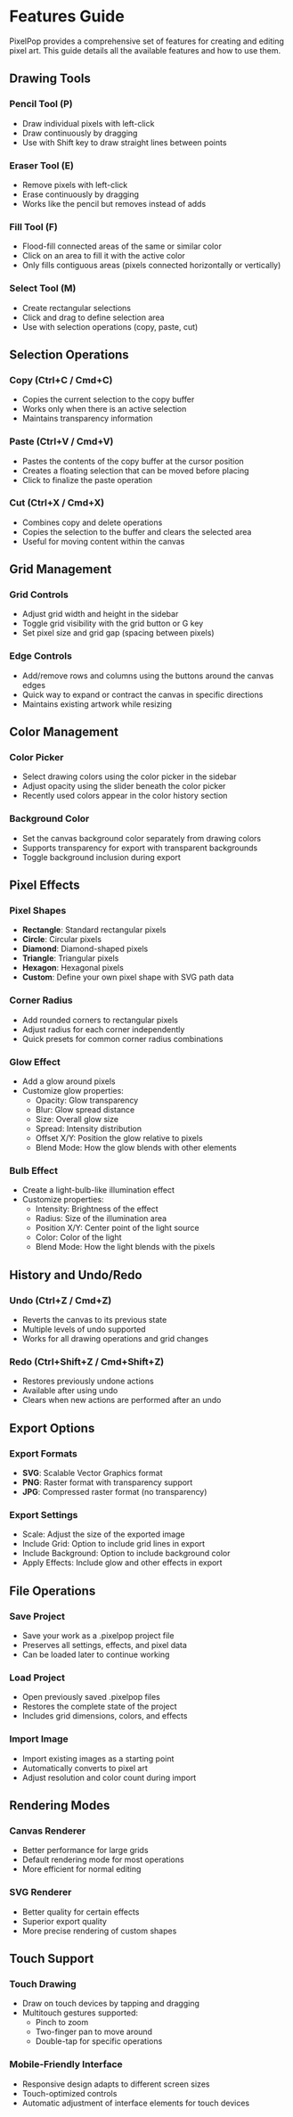 # Features Guide

PixelPop provides a comprehensive set of features for creating and editing pixel art. This guide details all the available features and how to use them.

## Drawing Tools

### Pencil Tool (P)
- Draw individual pixels with left-click
- Draw continuously by dragging
- Use with Shift key to draw straight lines between points

### Eraser Tool (E)
- Remove pixels with left-click
- Erase continuously by dragging
- Works like the pencil but removes instead of adds

### Fill Tool (F)
- Flood-fill connected areas of the same or similar color
- Click on an area to fill it with the active color
- Only fills contiguous areas (pixels connected horizontally or vertically)

### Select Tool (M)
- Create rectangular selections
- Click and drag to define selection area
- Use with selection operations (copy, paste, cut)

## Selection Operations

### Copy (Ctrl+C / Cmd+C)
- Copies the current selection to the copy buffer
- Works only when there is an active selection
- Maintains transparency information

### Paste (Ctrl+V / Cmd+V)
- Pastes the contents of the copy buffer at the cursor position
- Creates a floating selection that can be moved before placing
- Click to finalize the paste operation

### Cut (Ctrl+X / Cmd+X)
- Combines copy and delete operations
- Copies the selection to the buffer and clears the selected area
- Useful for moving content within the canvas

## Grid Management

### Grid Controls
- Adjust grid width and height in the sidebar
- Toggle grid visibility with the grid button or G key
- Set pixel size and grid gap (spacing between pixels)

### Edge Controls
- Add/remove rows and columns using the buttons around the canvas edges
- Quick way to expand or contract the canvas in specific directions
- Maintains existing artwork while resizing

## Color Management

### Color Picker
- Select drawing colors using the color picker in the sidebar
- Adjust opacity using the slider beneath the color picker
- Recently used colors appear in the color history section

### Background Color
- Set the canvas background color separately from drawing colors
- Supports transparency for export with transparent backgrounds
- Toggle background inclusion during export

## Pixel Effects

### Pixel Shapes
- **Rectangle**: Standard rectangular pixels
- **Circle**: Circular pixels
- **Diamond**: Diamond-shaped pixels
- **Triangle**: Triangular pixels
- **Hexagon**: Hexagonal pixels
- **Custom**: Define your own pixel shape with SVG path data

### Corner Radius
- Add rounded corners to rectangular pixels
- Adjust radius for each corner independently
- Quick presets for common corner radius combinations

### Glow Effect
- Add a glow around pixels
- Customize glow properties:
  - Opacity: Glow transparency
  - Blur: Glow spread distance
  - Size: Overall glow size
  - Spread: Intensity distribution
  - Offset X/Y: Position the glow relative to pixels
  - Blend Mode: How the glow blends with other elements

### Bulb Effect
- Create a light-bulb-like illumination effect
- Customize properties:
  - Intensity: Brightness of the effect
  - Radius: Size of the illumination area
  - Position X/Y: Center point of the light source
  - Color: Color of the light
  - Blend Mode: How the light blends with the pixels

## History and Undo/Redo

### Undo (Ctrl+Z / Cmd+Z)
- Reverts the canvas to its previous state
- Multiple levels of undo supported
- Works for all drawing operations and grid changes

### Redo (Ctrl+Shift+Z / Cmd+Shift+Z)
- Restores previously undone actions
- Available after using undo
- Clears when new actions are performed after an undo

## Export Options

### Export Formats
- **SVG**: Scalable Vector Graphics format
- **PNG**: Raster format with transparency support
- **JPG**: Compressed raster format (no transparency)

### Export Settings
- Scale: Adjust the size of the exported image
- Include Grid: Option to include grid lines in export
- Include Background: Option to include background color
- Apply Effects: Include glow and other effects in export

## File Operations

### Save Project
- Save your work as a .pixelpop project file
- Preserves all settings, effects, and pixel data
- Can be loaded later to continue working

### Load Project
- Open previously saved .pixelpop files
- Restores the complete state of the project
- Includes grid dimensions, colors, and effects

### Import Image
- Import existing images as a starting point
- Automatically converts to pixel art
- Adjust resolution and color count during import

## Rendering Modes

### Canvas Renderer
- Better performance for large grids
- Default rendering mode for most operations
- More efficient for normal editing

### SVG Renderer
- Better quality for certain effects
- Superior export quality
- More precise rendering of custom shapes

## Touch Support

### Touch Drawing
- Draw on touch devices by tapping and dragging
- Multitouch gestures supported:
  - Pinch to zoom
  - Two-finger pan to move around
  - Double-tap for specific operations

### Mobile-Friendly Interface
- Responsive design adapts to different screen sizes
- Touch-optimized controls
- Automatic adjustment of interface elements for touch devices 
